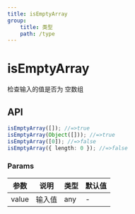 ```yaml
---
title: isEmptyArray
group:
    title: 类型
    path: /type
---
```


# isEmptyArray

检查输入的值是否为 空数组

## API

```ts
isEmptyArray([]); //=>true
isEmptyArray(Object([])); //=>true
isEmptyArray([0]); //=>false
isEmptyArray({ length: 0 }); //=>false
```

### Params

| 参数  | 说明   | 类型 | 默认值 |
| ----- | ------ | ---- | ------ |
| value | 输入值 | any  | -      |
